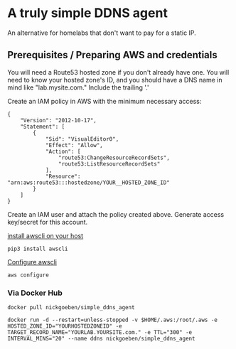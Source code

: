# A truly simple DDNS agent

An alternative for homelabs that don't want to pay for a static IP.

## Prerequisites / Preparing AWS and credentials

You will need a Route53 hosted zone if you don't already have one. 
You will need to know your hosted zone's ID, 
and you should have a DNS name in mind like "lab.mysite.com." Include the trailing '.'

Create an IAM policy in AWS with the minimum necessary access:
```
{
    "Version": "2012-10-17",
    "Statement": [
        {
            "Sid": "VisualEditor0",
            "Effect": "Allow",
            "Action": [
                "route53:ChangeResourceRecordSets",
                "route53:ListResourceRecordSets"
            ],
            "Resource": "arn:aws:route53:::hostedzone/YOUR__HOSTED_ZONE_ID"
        }
    ]
}
```

Create an IAM user and attach the policy created above. Generate access key/secret for this account.

[install awscli on your host](https://docs.aws.amazon.com/cli/latest/userguide/cli-chap-install.html)
```
pip3 install awscli
```

[Configure awscli](https://docs.aws.amazon.com/cli/latest/userguide/cli-chap-configure.html#cli-quick-configuration)
```
aws configure
```

### Via Docker Hub
```
docker pull nickgoeben/simple_ddns_agent

docker run -d --restart=unless-stopped -v $HOME/.aws:/root/.aws -e HOSTED_ZONE_ID="YOURHOSTEDZONEID" -e TARGET_RECORD_NAME="YOURLAB.YOURSITE.com." -e TTL="300" -e INTERVAL_MINS="20" --name ddns nickgoeben/simple_ddns_agent
```

